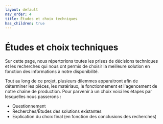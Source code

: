 ```yaml
---
layout: default
nav_order: 4
title: Études et choix techniques
has_children: true
---
```


# Études et choix techniques

Sur cette page, nous répertorions toutes les prises de décisions techniques et les recherches qui nous ont permis de choisir la meilleure solution en fonction des informations à notre disponibilité.  


Tout au long de ce projet, plusieurs dilemmes apparaitront afin de déterminer les pièces, les matériaux, le fonctionnement et l'agencement de notre chaîne de production. Pour parvenir à un choix voici les étapes par lesquelles nous passerons :

- Questionnement
- Recherches/Études des solutions existantes
- Explication du choix final (en fonction des conclusions des recherches)

